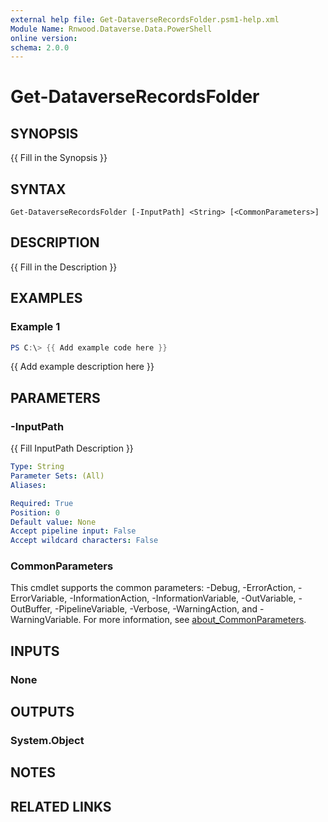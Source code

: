 ```yaml
---
external help file: Get-DataverseRecordsFolder.psm1-help.xml
Module Name: Rnwood.Dataverse.Data.PowerShell
online version:
schema: 2.0.0
---
```


# Get-DataverseRecordsFolder

## SYNOPSIS
{{ Fill in the Synopsis }}

## SYNTAX

```
Get-DataverseRecordsFolder [-InputPath] <String> [<CommonParameters>]
```

## DESCRIPTION
{{ Fill in the Description }}

## EXAMPLES

### Example 1
```powershell
PS C:\> {{ Add example code here }}
```

{{ Add example description here }}

## PARAMETERS

### -InputPath
{{ Fill InputPath Description }}

```yaml
Type: String
Parameter Sets: (All)
Aliases:

Required: True
Position: 0
Default value: None
Accept pipeline input: False
Accept wildcard characters: False
```

### CommonParameters
This cmdlet supports the common parameters: -Debug, -ErrorAction, -ErrorVariable, -InformationAction, -InformationVariable, -OutVariable, -OutBuffer, -PipelineVariable, -Verbose, -WarningAction, and -WarningVariable. For more information, see [about_CommonParameters](http://go.microsoft.com/fwlink/?LinkID=113216).

## INPUTS

### None

## OUTPUTS

### System.Object
## NOTES

## RELATED LINKS
